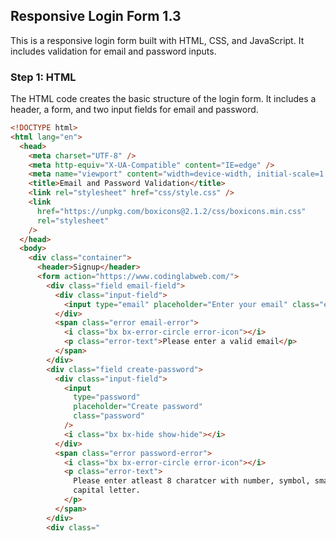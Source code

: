 ## Responsive Login Form 1.3

This is a responsive login form built with HTML, CSS, and JavaScript. It includes validation for email and password inputs.

### Step 1: HTML

The HTML code creates the basic structure of the login form. It includes a header, a form, and two input fields for email and password.

```html
<!DOCTYPE html>
<html lang="en">
  <head>
    <meta charset="UTF-8" />
    <meta http-equiv="X-UA-Compatible" content="IE=edge" />
    <meta name="viewport" content="width=device-width, initial-scale=1.0" />
    <title>Email and Password Validation</title>
    <link rel="stylesheet" href="css/style.css" />
    <link
      href="https://unpkg.com/boxicons@2.1.2/css/boxicons.min.css"
      rel="stylesheet"
    />
  </head>
  <body>
    <div class="container">
      <header>Signup</header>
      <form action="https://www.codinglabweb.com/">
        <div class="field email-field">
          <div class="input-field">
            <input type="email" placeholder="Enter your email" class="email" />
          </div>
          <span class="error email-error">
            <i class="bx bx-error-circle error-icon"></i>
            <p class="error-text">Please enter a valid email</p>
          </span>
        </div>
        <div class="field create-password">
          <div class="input-field">
            <input
              type="password"
              placeholder="Create password"
              class="password"
            />
            <i class="bx bx-hide show-hide"></i>
          </div>
          <span class="error password-error">
            <i class="bx bx-error-circle error-icon"></i>
            <p class="error-text">
              Please enter atleast 8 charatcer with number, symbol, small and
              capital letter.
            </p>
          </span>
        </div>
        <div class="
